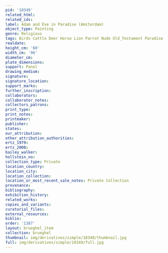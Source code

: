 ```yaml
---
pid: '18349'
related_html: 
related_ids: 
label: Adam and Eve in Paradise (Amsterdam)
object_type: Painting
genre: Religious
tags: Birds Cattle Deer Horse Lion Parrot Nude Old_Testament Paradise
realdate: 
height_cm: '60'
width_cm: '96'
diameter_cm: 
plate_dimensions: 
support: Panel
drawing_medium: 
signature: 
signature_location: 
support_marks: 
further_inscription: 
collaborators: 
collaborator_notes: 
collectors_patrons: 
print_type: 
print_notes: 
printmaker: 
publisher: 
states: 
our_attribution: 
other_attribution_authorities: 
ertz_1979: 
ertz_2008: 
bailey_walker: 
hollstein_no: 
collection_type: Private
location_country: 
location_city: 
location_collection: 
location_or_most_recent_sale_notes: Private Collection
provenance: 
bibliography: 
exhibition_history: 
related_works: 
copies_and_variants: 
curatorial_files: 
external_resources: 
biblio: 
order: '1387'
layout: brueghel_item
collection: brueghel
thumbnail: img/derivatives/simple/18349/thumbnail.jpg
full: img/derivatives/simple/18349/full.jpg
---
```

